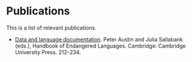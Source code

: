 # Publications

This is a list of relevant publications.

* [Data and language documentation](http://www.acsu.buffalo.edu/~jcgood/jcgood-CUPHEL.pdf). Peter Austin and Julia Sallabank (eds.), Handbook of Endangered Languages. Cambridge: Cambridge University Press. 212–234.
